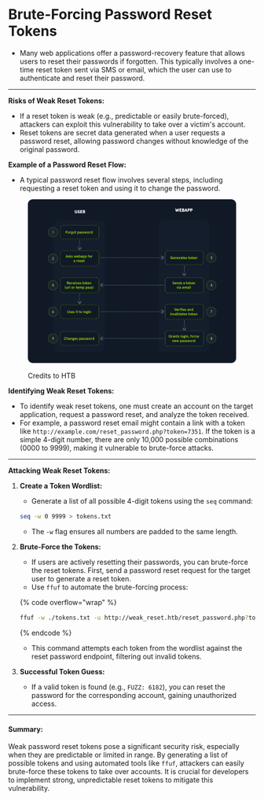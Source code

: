 # Brute-Forcing Password Reset Tokens

* Many web applications offer a password-recovery feature that allows users to reset their passwords if forgotten. This typically involves a one-time reset token sent via SMS or email, which the user can use to authenticate and reset their password.

***

**Risks of Weak Reset Tokens:**

* If a reset token is weak (e.g., predictable or easily brute-forced), attackers can exploit this vulnerability to take over a victim's account.
* Reset tokens are secret data generated when a user requests a password reset, allowing password changes without knowledge of the original password.

**Example of a Password Reset Flow:**

* A typical password reset flow involves several steps, including requesting a reset token and using it to change the password.

<figure><img src="../../../.gitbook/assets/image (1) (1) (1) (1) (1) (1) (1) (1) (1).png" alt=""><figcaption><p>Credits to HTB</p></figcaption></figure>

**Identifying Weak Reset Tokens:**

* To identify weak reset tokens, one must create an account on the target application, request a password reset, and analyze the token received.
* For example, a password reset email might contain a link with a token like `http://example.com/reset_password.php?token=7351`. If the token is a simple 4-digit number, there are only 10,000 possible combinations (0000 to 9999), making it vulnerable to brute-force attacks.

***

**Attacking Weak Reset Tokens:**

1.  **Create a Token Wordlist:**

    * Generate a list of all possible 4-digit tokens using the `seq` command:

    ```bash
    seq -w 0 9999 > tokens.txt
    ```

    * The `-w` flag ensures all numbers are padded to the same length.
2.  **Brute-Force the Tokens:**

    * If users are actively resetting their passwords, you can brute-force the reset tokens. First, send a password reset request for the target user to generate a reset token.
    * Use `ffuf` to automate the brute-forcing process:

    {% code overflow="wrap" %}
    ```bash
    ffuf -w ./tokens.txt -u http://weak_reset.htb/reset_password.php?token=FUZZ -fr "The provided token is invalid"
    ```
    {% endcode %}

    * This command attempts each token from the wordlist against the reset password endpoint, filtering out invalid tokens.
3. **Successful Token Guess:**
   * If a valid token is found (e.g., `FUZZ: 6182`), you can reset the password for the corresponding account, gaining unauthorized access.

***

#### Summary:

Weak password reset tokens pose a significant security risk, especially when they are predictable or limited in range. By generating a list of possible tokens and using automated tools like `ffuf`, attackers can easily brute-force these tokens to take over accounts. It is crucial for developers to implement strong, unpredictable reset tokens to mitigate this vulnerability.
